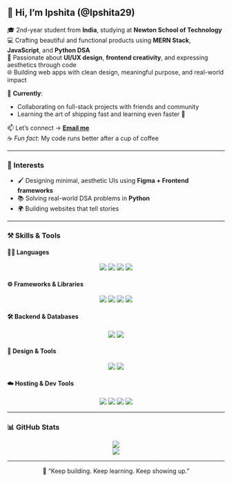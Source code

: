 ## 🌸 Hi, I’m Ipshita (@Ipshita29)

🎓 2nd-year student from **India**, studying at **Newton School of Technology**  
💻 Crafting beautiful and functional products using **MERN Stack**, **JavaScript**, and **Python DSA**  
🎨 Passionate about **UI/UX design**, **frontend creativity**, and expressing aesthetics through code  
🌐 Building web apps with clean design, meaningful purpose, and real-world impact  

💞️ **Currently**:
- Collaborating on full-stack projects with friends and community  
- Learning the art of shipping fast and learning even faster 🚀  

📫 Let’s connect → [**Email me**](mailto:ipshita2908@gmail.com)  
☕ *Fun fact:* My code runs better after a cup of coffee  

---

### 🚀 Interests
- 🖌 Designing minimal, aesthetic UIs using **Figma + Frontend frameworks**  
- 📚 Solving real-world DSA problems in **Python**  
- 🌍 Building websites that tell stories  

---

### ⚒️ Skills & Tools

#### 👩‍💻 Languages
<p align="center">
  <img src="https://img.shields.io/badge/Python-A36F99?style=for-the-badge&logo=python&logoColor=white" />
  <img src="https://img.shields.io/badge/HTML5-BD768D?style=for-the-badge&logo=html5&logoColor=white" />
  <img src="https://img.shields.io/badge/CSS3-BD768D?style=for-the-badge&logo=css3&logoColor=white" />
  <img src="https://img.shields.io/badge/JavaScript-A65482?style=for-the-badge&logo=javascript&logoColor=white" />
</p>

#### ⚙️ Frameworks & Libraries
<p align="center">
  <img src="https://img.shields.io/badge/React-893D7B?style=for-the-badge&logo=react&logoColor=61DAFB" />
  <img src="https://img.shields.io/badge/Node.js-893D7B?style=for-the-badge&logo=node.js&logoColor=white" />
  <img src="https://img.shields.io/badge/Express.js-682C63?style=for-the-badge&logo=express&logoColor=white" />
  <img src="https://img.shields.io/badge/Tailwind CSS-A5528C?style=for-the-badge&logo=tailwind-css&logoColor=white" />
</p>

#### 🛠️ Backend & Databases
<p align="center"> 
  <img src="https://img.shields.io/badge/MongoDB-4A1C4F?style=for-the-badge&logo=mongodb&logoColor=white" /> 
  <img src="https://img.shields.io/badge/MySQL-4479A1?style=for-the-badge&logo=mysql&logoColor=white" /> 
</p>

#### 🎨 Design & Tools
<p align="center">
  <img src="https://img.shields.io/badge/Figma-BD76A6?style=for-the-badge&logo=figma&logoColor=white" />
  <img src="https://img.shields.io/badge/Canva-9C6FAF?style=for-the-badge&logo=canva&logoColor=white" />
</p>

#### ☁️ Hosting & Dev Tools
<p align="center">
  <img src="https://img.shields.io/badge/GitHub-0F172A?style=for-the-badge&logo=github&logoColor=white" />
  <img src="https://img.shields.io/badge/Git-F05032?style=for-the-badge&logo=git&logoColor=white" />
  <img src="https://img.shields.io/badge/Vercel-101010?style=for-the-badge&logo=vercel&logoColor=white" />
  <img src="https://img.shields.io/badge/Netlify-893D7B?style=for-the-badge&logo=netlify&logoColor=white" />
</p>

---

### 📊 GitHub Stats

<p align="center">
  <img src="https://github-readme-stats.vercel.app/api?username=Ipshita29&show_icons=true&theme=rose_pine&hide_border=true" />
  <br />
  <img src="https://github-readme-streak-stats.herokuapp.com/?user=Ipshita29&theme=rose_pine&hide_border=true&date_format=j%20M%5B%20Y%5D" />
  <br />
</p>

---

<p align="center">
  💫 “Keep building. Keep learning. Keep showing up.”
</p>



<!---
Ipshita29/Ipshita29 is a ✨ special ✨ repository because its `README.md` (this file) appears on your GitHub profile.
You can click the Preview link to take a look at your changes.
--->
